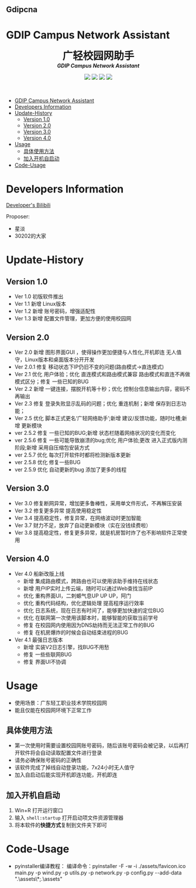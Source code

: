 <!--
 * @Description: Rolin's code edit
 * @Author: Rolin-Code
 * @Date: 2021-11-05 00:13:18
 * @LastEditors: Rolin
 * @Code-Function-What do you want to do: 
-->
## Gdipcna
# GDIP Campus Network Assistant

<p align="center">
  <h1 align="center" style="margin: 0 auto 0 auto;">广轻校园网助手</h1>
  <h5 align="center" style="margin: 0 auto 0 auto;">GDIP Campus Network Assistant</h5>
  </p>

  <p align="center">
    <img src="https://img.shields.io/github/last-commit/8808-Rolin/GDIP-network-assistant">
    <img src="https://img.shields.io/github/contributors/8808-Rolin/GDIP-network-assistant">
    <img src="https://img.shields.io/github/issues/8808-Rolin/GDIP-network-assistant?label=issues">
    <img src="https://img.shields.io/github/stars/8808-Rolin/GDIP-network-assistant">
  </p>

  <br>

- [GDIP Campus Network Assistant](#gdip-campus-network-assistant)
- [Developers Information](#developers-information)
- [Update-History](#update-history)
  - [Version 1.0](#version-10)
  - [Version 2.0](#version-20)
  - [Version 3.0](#version-30)
  - [Version 4.0](#version-40)
- [Usage](#usage)
  - [具体使用方法](#具体使用方法)
  - [加入开机自启动](#加入开机自启动)
- [Code-Usage](#code-usage)

# Developers Information
[Developer's Bilibili](https://space.bilibili.com/23161464)

Proposer:
- 星淡
- 30202的大家
# Update-History
## Version 1.0
- Ver 1.0 初版软件推出
- Ver 1.1 新增 Linux版本
- Ver 1.2 新增 账号密码，增强适配性
- Ver 1.3 新增 配置文件管理，更加方便的使用校园网
## Version 2.0
- Ver 2.0 新增 图形界面GUI ，使得操作更加便捷与人性化,开机即连 无人值守，Linux版本和桌面版本分开开发
- Ver 2.0.1 修复 移动状态下IP仍旧不变的问题(路由模式->直连模式)
- Ver 2.1 优化 用户体验；优化 直连模式和路由模式兼容 路由模式和直连不再做模式区分；修复 一些已知的BUG
- Ver 2.2 新增 一键连接，摆脱开机等十秒；优化 控制台信息输出内容，密码不再输出
- Ver 2.3 修复 登录失败显示乱码的问题；优化 重连机制；新增 保存到日志功能；
- Ver 2.5 优化 脚本正式更名‘广轻网络助手’;新增 建议/反馈功能，随时吐槽;新增 更新模块
- ver 2.5.2 修复 一些已知的BUG;新增 状态栏随着网络状况的变化而变化
- ver 2.5.6 修复 一些可能导致崩溃的bug;优化 用户体验;更改 进入正式版内测阶段;新增 采用自压缩包安装方式
- ver 2.5.7 优化 每次打开软件时都将检测新版本更新
- ver 2.5.8 优化 修复一些BUG
- ver 2.5.9 优化 自动更新的bug 添加了更多的线程
## Version 3.0
- Ver 3.0 修复断网异常，增加更多鲁棒性，采用单文件形式，不再解压安装
- Ver 3.2 修复更多异常 提高使用稳定性
- Ver 3.4 提高稳定性，修复异常，在网络波动时更加智能
- Ver 3.7 财力不足，放弃了自动更新模块（实在没钱续费啦）
- Ver 3.8 提高稳定性，修复更多异常，就是机房暂时炸了也不影响软件正常使用
## Version 4.0 
- Ver 4.0 船新改版上线
  - 新增 集成路由模式，跨路由也可以使用该助手维持在线状态
  - 新增 用户IP实时上传云端，随时可以通过Web查找当前IP
  - 优化 重构界面UI，二刺螈气息UP UP UP，阿门
  - 优化 重构代码结构，优化逻辑处理 提高程序运行效率
  - 优化 日志系统，现在日志有时间了，能够更加快速的定位BUG
  - 优化 在联网第一次使用该脚本时，能够智能的获取当前学号
  - 修复 在校园网内使用因为DNS劫持而无法正常工作的BUG
  - 修复 在机房爆炸的时候会自动结束进程的BUG
- Ver 4.1 最强日志版本
  - 新增 实装V2日志引擎，找BUG不用愁
  - 修复 一些些联网BUG
  - 修复 界面UI不协调


# Usage
- 使用场景：广东轻工职业技术学院校园网
- 能且仅能在校园网环境下正常工作
## 具体使用方法
- 第一次使用时需要设置校园网账号密码，随后该账号密码会被记录，以后再打开软件将会自动读取配置文件进行登录
- 请务必确保账号密码的正确性
- 该软件完成了掉线自动登录功能，7x24小时无人值守
- 加入自启动后能实现开机即连功能，开机即连
## 加入开机自启动
1. Win+R 打开运行窗口
2. 输入 `shell:startup` 打开启动项文件资源管理器
3. 将本软件的**快捷方式**复制到文件夹下即可
# Code-Usage
- pyinstaller编译教程：
编译命令：pyinstaller -F -w -i ./assets/favicon.ico main.py -p wind.py -p utils.py -p network.py -p config.py --add-data ".\\assets\\*;.\\assets"

